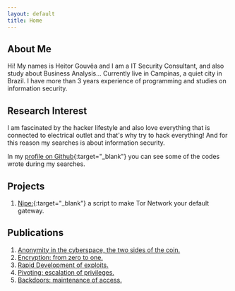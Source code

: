 ```yaml
---
layout: default
title: Home 
---
```


## About Me

Hi! My names is Heitor Gouvêa and I am a IT Security Consultant, and also study about Business Analysis...
Currently live in Campinas, a quiet city in Brazil. I have more than 3 years experience
of programming and studies on information security.

## Research Interest

I am fascinated by the hacker lifestyle and also love everything that is connected to
electrical outlet and that's why try to hack everything!
And for this reason my searches is about information security.

In my [profile on Github](https://github.com/GouveaHeitor){:target="_blank"} you can see
some of the codes wrote during my searches.

## Projects

1. [Nipe:](https://github.com/GouveaHeitor/nipe){:target="_blank"} a script to make Tor Network your default gateway.

## Publications

1. [Anonymity in the cyberspace, the two sides of the coin.](/publications/anonymity-the-two-sides-of-the-coin.pdf)
2. [Encryption: from zero to one.](/publications/encryption-from-zero-to-one.pdf)
3. [Rapid Development of exploits.](/publications/rapid-development-of-exploits.pdf)
4. [Pivoting: escalation of privileges.](/publications/pivoting-escalation-of-privileges.pdf)
5. [Backdoors: maintenance of access.](/publications/backdoors-maintenance-of-access.pdf)
